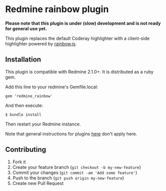 Redmine rainbow plugin
======================

**Please note that this plugin is under (slow) development and is not ready for general use yet.**

This plugin replaces the default Coderay highlighter with a client-side highlighter
powered by [rainbow.js](http://craig.is/making/rainbows).

Installation
------------

This plugin is compatible with Redmine 2.1.0+. It is distributed as a ruby gem.

Add this line to your redmine's Gemfile.local:

    gem 'redmine_rainbow'

And then execute:

    $ bundle install

Then restart your Redmine instance.

Note that general instructions for plugins [here](http://www.redmine.org/wiki/redmine/Plugins) don't apply here.


Contributing
------------

1. Fork it
2. Create your feature branch (`git checkout -b my-new-feature`)
3. Commit your changes (`git commit -am 'Add some feature'`)
4. Push to the branch (`git push origin my-new-feature`)
5. Create new Pull Request
